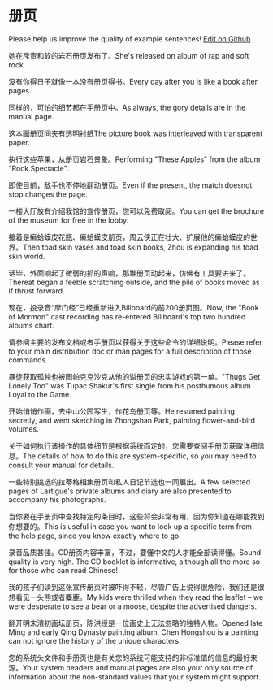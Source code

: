 # 册页

Please help us improve the quality of example sentences! [Edit on Github](https://github.com/jiyushe/jiyu-example-sentence-source/blob/main/chinese/ceye.md)

<p><span class="chinese">她在斥责和软的岩石册页发布了。</span><span class="english">She's released on album of rap and soft rock.</span></p>

<p><span class="chinese">没有你得日子就像一本没有册页得书。</span><span class="english">Every day after you is like a book after pages.</span></p>

<p><span class="chinese">同样的，可怕的细节都在手册页中。</span><span class="english">As always, the gory details are in the manual page.</span></p>

<p><span class="chinese">这本画册页间夹有透明衬纸</span><span class="english">The picture book was interleaved with transparent paper.</span></p>

<p><span class="chinese">执行这些苹果，从册页岩石景象。</span><span class="english">Performing "These Apples" from the album "Rock Spectacle".</span></p>

<p><span class="chinese">即使目前，敌手也不停地翻动册页。</span><span class="english">Even if the present, the match doesnot stop changes the page.</span></p>

<p><span class="chinese">一楼大厅放有介绍我馆的宣传册页，您可以免费取阅。</span><span class="english">You can get the brochure of the museum for free in the lobby.</span></p>

<p><span class="chinese">接着是癞蛤蟆皮花瓶、癞蛤蟆皮册页，周云侠正在壮大、扩展他的癞蛤蟆皮的世界。</span><span class="english">Then toad skin vases and toad skin books, Zhou is expanding his toad skin world.</span></p>

<p><span class="chinese">话毕，外面响起了微弱的抓的声响，那堆册页动起来，仿佛有工具要进来了。</span><span class="english">Thereat began a feeble scratching outside, and the pile of books moved as if thrust forward.</span></p>

<p><span class="chinese">现在，投录音“摩门经”已经重新进入Billboard的前200册页图。</span><span class="english">Now, the "Book of Mormon" cast recording has re-entered Billboard's top two hundred albums chart.</span></p>

<p><span class="chinese">请参阅主要的发布文档或者手册页以获得关于这些命令的详细说明。</span><span class="english">Please refer to your main distribution doc or man pages for a full description of those commands.</span></p>

<p><span class="chinese">暴徒获取孤独也被图帕克克沙克从他的谥册页的忠实游戏的第一单。</span><span class="english">"Thugs Get Lonely Too" was Tupac Shakur's first single from his posthumous album Loyal to the Game.</span></p>

<p><span class="chinese">开始悄悄作画，去中山公园写生，作花鸟册页等。</span><span class="english">He resumed painting secretly, and went sketching in Zhongshan Park, painting flower-and-bird volumes.</span></p>

<p><span class="chinese">关于如何执行该操作的具体细节是根据系统而定的，您需要查阅手册页获取详细信息。</span><span class="english">The details of how to do this are system-specific, so you may need to consult your manual for details.</span></p>

<p><span class="chinese">一些特别挑选的拉蒂格相集册页和私人日记节选也一同展出。</span><span class="english">A few selected pages of Lartigue's private albums and diary are also presented to accompany his photographs.</span></p>

<p><span class="chinese">当你要在手册页中查找特定的条目时，这些将会非常有用，因为你知道在哪能找到你想要的。</span><span class="english">This is useful in case you want to look up a specific term from the help page, since you know exactly where to go.</span></p>

<p><span class="chinese">录音品质甚佳。CD册页内容丰富，不过，要懂中文的人才能全部读得懂。</span><span class="english">Sound quality is very high. The CD booklet is informative, although all the more so for those who can read Chinese!</span></p>

<p><span class="chinese">我的孩子们读到这张宣传册页时被吓得不轻，尽管广告上说得很危险，我们还是很想看见一头熊或者麋鹿。</span><span class="english">My kids were thrilled when they read the leaflet – we were desperate to see a bear or a moose, despite the advertised dangers.</span></p>

<p><span class="chinese">翻开明末清初画坛册页，陈洪绶是一位画史上无法忽略的独特人物。</span><span class="english">Opened late Ming and early Qing Dynasty painting album, Chen Hongshou is a painting can not ignore the history of the unique characters.</span></p>

<p><span class="chinese">您的系统头文件和手册页也是有关您的系统可能支持的非标准值的信息的最好来源。</span><span class="english">Your system headers and manual pages are also your only source of information about the non-standard values that your system might support.</span></p>

